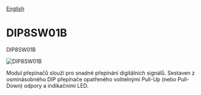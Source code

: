 
[English](./README.md)
<!--- module --->
# DIP8SW01B
<!--- Emodule --->

<!--- subtitle --->DIP8SW01B<!--- Esubtitle --->

![DIP8SW01B](/doc/img/DIP8SW01B_QRcode.png)

<!--- description ---> Modul přepínačů slouží pro snadné přepínání digitálních signálů. Sestaven z osminásobného DIP přepínače opatřeného volitelnými Pull-Up (nebo Pull-Down) odpory a indikačními LED.<!--- Edescription --->
            